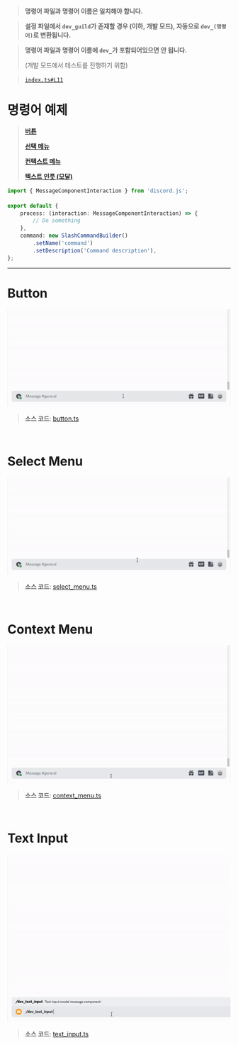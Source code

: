 > **명령어 파일과 명령어 이름은 일치해야 합니다.**

> **설정 파일에서 `dev_guild`가 존재할 경우 (이하, 개발 모드), 자동으로 `dev_(명령어)`로 변환됩니다.**

> **명령어 파일과 명령어 이름에 `dev_`가 포함되어있으면 안 됩니다.**
>
> (개발 모드에서 테스트를 진행하기 위함)

> [`index.ts#L11`](https://github.com/tsukiroku/discord-interaction-template/blob/main/index.ts#L11)

# 명령어 예제

> [**버튼**](#button)
>
> [**선택 메뉴**](#select-menu)
>
> [**컨텍스트 메뉴**](#context-menu)
>
> [**텍스트 인풋 (모달)**](#text-input)

```ts
import { MessageComponentInteraction } from 'discord.js';

export default {
    process: (interaction: MessageComponentInteraction) => {
        // Do something
    },
    command: new SlashCommandBuilder()
        .setName('command')
        .setDescription('Command description'),
};
```

---

# Button

![](../resource/button.gif)

> **소스 코드**: [button.ts](./examples/button.ts)

<br>

# Select Menu

![](../resource/select_menu.gif)

> **소스 코드**: [select_menu.ts](./examples/select_menu.ts)

<br>

# Context Menu

![](../resource/context_menu.gif)

> **소스 코드**: [context_menu.ts](./examples/context_menu.ts)

<br>

# Text Input

![](../resource/text_input.gif)

> **소스 코드**: [text_input.ts](./examples/text_input.ts)
